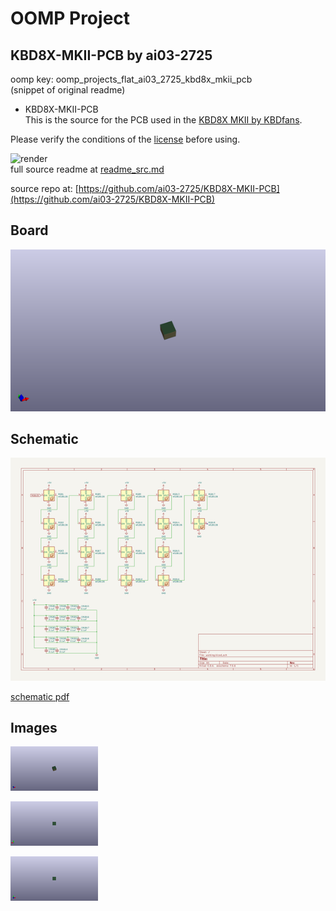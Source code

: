 # OOMP Project  
## KBD8X-MKII-PCB  by ai03-2725  
  
oomp key: oomp_projects_flat_ai03_2725_kbd8x_mkii_pcb  
(snippet of original readme)  
  
- KBD8X-MKII-PCB  
This is the source for the PCB used in the [KBD8X MKII by KBDfans](https://kbdfans.com/collections/kbd8x-mkii/products/coming-soon-kbd8x-mkii-custom-mechanical-keyboard-kit).    
  
Please verify the conditions of the [license](https://github.com/ai03-2725/KBD8X-MKII-PCB/blob/master/LICENSE) before using.  
  
![render](https://raw.githubusercontent.com/ai03-2725/KBD8X-MKII-PCB/master/8x-pcbrender.jpg)  
  full source readme at [readme_src.md](readme_src.md)  
  
source repo at: [https://github.com/ai03-2725/KBD8X-MKII-PCB](https://github.com/ai03-2725/KBD8X-MKII-PCB)  
## Board  
  
[![working_3d.png](working_3d_600.png)](working_3d.png)  
## Schematic  
  
[![working_schematic.png](working_schematic_600.png)](working_schematic.png)  
  
[schematic pdf](working_schematic.pdf)  
## Images  
  
[![working_3d.png](working_3d_140.png)](working_3d.png)  
  
[![working_3d_back.png](working_3d_back_140.png)](working_3d_back.png)  
  
[![working_3d_front.png](working_3d_front_140.png)](working_3d_front.png)  
